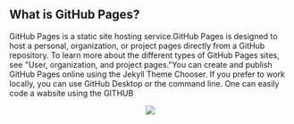 ## What is GitHub Pages? ##
GitHub Pages is a static site hosting service.GitHub Pages is designed to host a personal, organization, or project pages directly from a GitHub repository. To learn more about the different types of GitHub Pages sites, see "User, organization, and project pages."You can create and publish GitHub Pages online using the Jekyll Theme Chooser. If you prefer to work locally, you can use GitHub Desktop or the command line.
One can easily code a wabsite using the GITHUB
<p align="center">
<img src="https://avatars0.githubusercontent.com/u/4668121?v=3&s=460"> </p>
